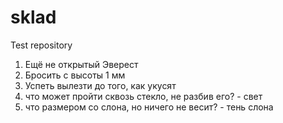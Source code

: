 # sklad
Test repository
1. Ещё не открытый Эверест
2. Бросить с высоты 1 мм
3. Успеть вылезти до того, как укусят
4. что может пройти сквозь стекло, не разбив его? - свет
5. что размером со слона, но ничего не весит? - тень слона
